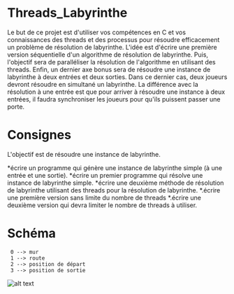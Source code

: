 # Threads_Labyrinthe

Le but de ce projet est d'utiliser vos compétences en C et vos connaissances des threads et des processus pour résoudre efficacement un problème de résolution de labyrinthe. L'idée est d'écrire une première version séquentielle d'un algorithme de résolution de labyrinthe. Puis, l'objectif sera de paralléliser la résolution de l'algorithme en utilisant des threads. Enfin, un dernier axe bonus sera de résoudre une instance de labyrinthe à deux entrées et deux sorties. Dans ce dernier cas, deux joueurs devront résoudre en simultané un labyrinthe. La différence avec la résolution à une entrée est que pour arriver à résoudre une instance à deux entrées, il faudra synchroniser les joueurs pour qu'ils puissent passer une porte.

# Consignes

L'objectif est de résoudre une instance de labyrinthe.

*écrire un programme qui génère une instance de labyrinthe simple (à une entrée et une sortie).
*écrire un premier programme qui résolve une instance de labyrinthe simple.
*écrire une deuxième méthode de résolution de labyrinthe utilisant des threads pour la résolution de labyrinthe.
*.écrire une première version sans limite du nombre de threads
*.écrire une deuxième version qui devra limiter le nombre de threads à utiliser.
    
# Schéma

     0 --> mur
     1 --> route
     2 --> position de départ
     3 --> position de sortie
   
   
![alt text](https://github.com/Amassi06/Threads_Labyrinthe/blob/main/Capture%20d'%C3%A9cran%202023-04-03%20192331.png)

